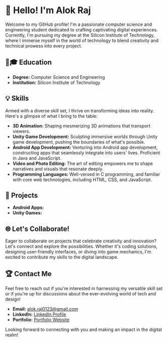 # 👋 Hello! I'm Alok Raj

Welcome to my GitHub profile! I'm a passionate computer science and engineering student dedicated to crafting captivating digital experiences. Currently, I'm pursuing my degree at the Silicon Institute of Technology, where I immerse myself in the world of technology to blend creativity and technical prowess into every project.

## 🚀🎓 Education

- **Degree:** Computer Science and Engineering
- **Institution:** Silicon Institute of Technology

## 💡 Skills

Armed with a diverse skill set, I thrive on transforming ideas into reality. Here's a glimpse of what I bring to the table:

- **3D Animation:** Shaping mesmerizing 3D animations that transport viewers.
- **Unity Game Development:** Sculpting immersive worlds through Unity game development, pushing the boundaries of what's possible.
- **Android App Development:** Venturing into Android app development, constructing apps that seamlessly integrate into users' lives. Proficient in Java and JavaScript.
- **Video and Photo Editing:** The art of editing empowers me to shape narratives and visuals that resonate deeply.
- **Programming Languages:** Well-versed in C programming, and familiar with core web technologies, including HTML, CSS, and JavaScript.

## 📱 Projects

- **Android Apps:**
- **Unity Games:** 

## 🌐 Let's Collaborate!

Eager to collaborate on projects that celebrate creativity and innovation? Let's connect and explore the possibilities. Whether it's coding solutions, designing user-friendly interfaces, or diving into game mechanics, I'm excited to contribute my skills to the digital landscape.

## 🏆 Contact Me

Feel free to reach out if you're interested in harnessing my versatile skill set or if you're up for discussions about the ever-evolving world of tech and design!

- **Email:** [alok.raj0123@gmail.com](mailto:alok.raj0123@gmail.com)
- **LinkedIn:** [LinkedIn Profile](https://www.linkedin.com/in/alok-raj-b89627211/)
- **Portfolio:** [Portfolio Website](https://alokrajcse.github.io/about-alok/)

Looking forward to connecting with you and making an impact in the digital realm!
